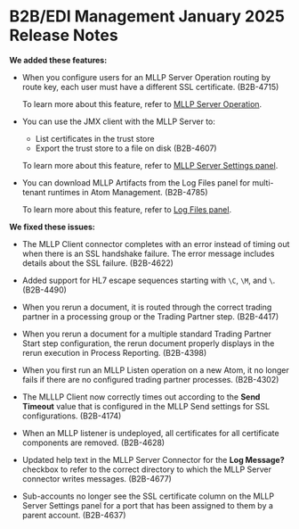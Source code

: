 # B2B/EDI Management January 2025 Release Notes

<head>
  <meta name="guidename" content="Release Notes"/>
  <meta name="context" content="GUID-332380c4-75ed-472e-94aa-8f1b55202118"/>
</head>

**We added these features:**

- When you configure users for an MLLP Server Operation routing by route key, each user must have a different SSL certificate. (B2B-4715)

  To learn more about this feature, refer to [MLLP Server Operation](../../Integration/Connectors/r-atm-MLLP_Server_operation_6c1c66b8-3303-47dc-bed0-0289c9251193.md).

- You can use the JMX client with the MLLP Server to:

  - List certificates in the trust store
  - Export the trust store to a file on disk (B2B-4607)

  To learn more about this feature, refer to [MLLP Server Settings panel](../../Integration/Integration%20management/r-atm-MLLP_Server_Settings_panel_e60ac7aa-e6ce-45e9-9b5f-7701bb443cc8.md).

- You can download MLLP Artifacts from the Log Files panel for multi-tenant runtimes in Atom Management. (B2B-4785)

  To learn more about this feature, refer to [Log Files panel](../../Integration/Integration%20management/r-atm-Log_Files_panel_39d2ee11-6a63-4598-80da-b0f2553a206c.md).

**We fixed these issues:**

- The MLLP Client connector completes with an error instead of timing out when there is an SSL handshake failure. The error message includes details about the SSL failure. (B2B-4622)

- Added support for HL7 escape sequences starting with `\C`, `\M`, and `\`. (B2B-4490)

- When you rerun a document, it is routed through the correct trading partner in a processing group or the Trading Partner step. (B2B-4417)

- When you rerun a document for a multiple standard Trading Partner Start step configuration, the rerun document properly displays in the rerun execution in Process Reporting. (B2B-4398)

- When you first run an MLLP Listen operation on a new Atom, it no longer fails if there are no configured trading partner processes. (B2B-4302)

- The MLLLP Client now correctly times out according to the **Send Timeout** value that is configured in the MLLP Send settings for SSL configurations. (B2B-4174)

- When an MLLP listener is undeployed, all certificates for all certificate components are removed. (B2B-4628)

- Updated help text in the MLLP Server Connector for the **Log Message?** checkbox to refer to the correct directory to which the MLLP Server connector writes messages. (B2B-4677)

- Sub-accounts no longer see the SSL certificate column on the MLLP Server Settings panel for a port that has been assigned to them by a parent account. (B2B-4637)
